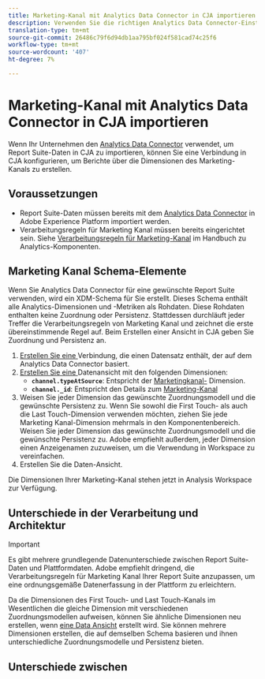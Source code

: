 ```yaml
---
title: Marketing-Kanal mit Analytics Data Connector in CJA importieren
description: Verwenden Sie die richtigen Analytics Data Connector-Einstellungen, um die Verarbeitungsregeln für Marketing Kanal in Adobe Experience Platform zu importieren.
translation-type: tm+mt
source-git-commit: 26486c79f6d94db1aa795bf024f581cad74c25f6
workflow-type: tm+mt
source-wordcount: '407'
ht-degree: 7%

---
```



# Marketing-Kanal mit Analytics Data Connector in CJA importieren

Wenn Ihr Unternehmen den [Analytics Data Connector](https://docs.adobe.com/content/help/de-DE/experience-platform/sources/connectors/adobe-applications/analytics.html) verwendet, um Report Suite-Daten in CJA zu importieren, können Sie eine Verbindung in CJA konfigurieren, um Berichte über die Dimensionen des Marketing-Kanals zu erstellen.

## Voraussetzungen

* Report Suite-Daten müssen bereits mit dem [Analytics Data Connector](https://docs.adobe.com/content/help/en/experience-platform/sources/connectors/adobe-applications/analytics.html) in Adobe Experience Platform importiert werden.
* Verarbeitungsregeln für Marketing Kanal müssen bereits eingerichtet sein. Siehe [Verarbeitungsregeln für Marketing-Kanal](https://docs.adobe.com/content/help/de-DE/analytics/components/marketing-channels/c-rules.html) im Handbuch zu Analytics-Komponenten.

## Marketing Kanal Schema-Elemente

Wenn Sie Analytics Data Connector für eine gewünschte Report Suite verwenden, wird ein XDM-Schema für Sie erstellt. Dieses Schema enthält alle Analytics-Dimensionen und -Metriken als Rohdaten. Diese Rohdaten enthalten keine Zuordnung oder Persistenz. Stattdessen durchläuft jeder Treffer die Verarbeitungsregeln von Marketing Kanal und zeichnet die erste übereinstimmende Regel auf. Beim Erstellen einer Ansicht in CJA geben Sie Zuordnung und Persistenz an.

1. [Erstellen Sie eine ](/help/connections/create-connection.md) Verbindung, die einen Datensatz enthält, der auf dem Analytics Data Connector basiert.
2. [Erstellen Sie eine ](/help/data-views/create-dataview.md) Datenansicht mit den folgenden Dimensionen:
   * **`channel.typeAtSource`**: Entspricht der  [Marketingkanal-](https://docs.adobe.com/content/help/en/analytics/components/dimensions/marketing-channel.html) Dimension.
   * **`channel._id`**: Entspricht den Details zum  [Marketing-Kanal](https://docs.adobe.com/content/help/en/analytics/components/dimensions/marketing-detail.html)
3. Weisen Sie jeder Dimension das gewünschte Zuordnungsmodell und die gewünschte Persistenz zu. Wenn Sie sowohl die First Touch- als auch die Last Touch-Dimension verwenden möchten, ziehen Sie jede Marketing Kanal-Dimension mehrmals in den Komponentenbereich. Weisen Sie jeder Dimension das gewünschte Zuordnungsmodell und die gewünschte Persistenz zu. Adobe empfiehlt außerdem, jeder Dimension einen Anzeigenamen zuzuweisen, um die Verwendung in Workspace zu vereinfachen.
4. Erstellen Sie die Daten-Ansicht.

Die Dimensionen Ihrer Marketing-Kanal stehen jetzt in Analysis Workspace zur Verfügung.

## Unterschiede in der Verarbeitung und Architektur

>[!IMPORTANT]
>
>Es gibt mehrere grundlegende Datenunterschiede zwischen Report Suite-Daten und Plattformdaten. Adobe empfiehlt dringend, die Verarbeitungsregeln für Marketing Kanal Ihrer Report Suite anzupassen, um eine ordnungsgemäße Datenerfassung in der Plattform zu erleichtern.


Da die Dimensionen des First Touch- und Last Touch-Kanals im Wesentlichen die gleiche Dimension mit verschiedenen Zuordnungsmodellen aufweisen, können Sie ähnliche Dimensionen neu erstellen, wenn [eine Data Ansicht](/help/data-views/create-dataview.md) erstellt wird. Sie können mehrere Dimensionen erstellen, die auf demselben Schema basieren und ihnen unterschiedliche Zuordnungsmodelle und Persistenz bieten.

## Unterschiede zwischen

